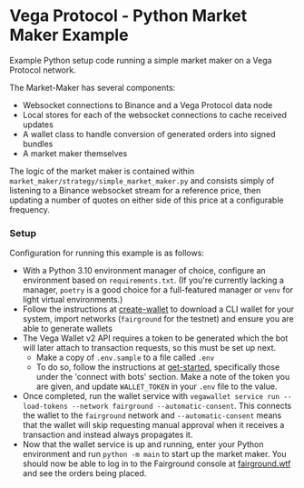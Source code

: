 # Vega Protocol - Python Market Maker Example

Example Python setup code running a simple market maker on a Vega Protocol network.

The Market-Maker has several components:

- Websocket connections to Binance and a Vega Protocol data node
- Local stores for each of the websocket connections to cache received updates
- A wallet class to handle conversion of generated orders into signed bundles
- A market maker themselves

The logic of the market maker is contained within `market_maker/strategy/simple_market_maker.py` and consists simply of listening to a Binance websocket stream for a reference price, then updating a number of quotes on either side of this price at a configurable frequency.

### Setup

Configuration for running this example is as follows:

- With a Python 3.10 environment manager of choice, configure an environment based on `requirements.txt`. (If you're currently lacking a manager, `poetry` is a good choice for a full-featured manager or `venv` for light virtual environments.)
- Follow the instructions at [create-wallet](https://docs.vega.xyz/testnet/tools/vega-wallet/cli-wallet/latest/create-wallet) to download a CLI wallet for your system, import networks (`fairground` for the testnet) and ensure you are able to generate wallets
- The Vega Wallet v2 API requires a token to be generated which the bot will later attach to transaction requests, so this must be set up next.
  - Make a copy of `.env.sample` to a file called `.env`
  - To do so, follow the instructions at [get-started](https://docs.vega.xyz/testnet/api/vega-wallet/v2-api/get-started#connect-with-bots), specifically those under the 'connect with bots' section. Make a note of the token you are given, and update `WALLET_TOKEN` in your `.env` file to the value.
- Once completed, run the wallet service with `vegawallet service run --load-tokens --network fairground --automatic-consent`. This connects the wallet to the `fairground` network and `--automatic-consent` means that the wallet will skip requesting manual approval when it receives a transaction and instead always propagates it.
- Now that the wallet service is up and running, enter your Python environment and run `python -m main` to start up the market maker. You should now be able to log in to the Fairground console at [fairground.wtf](http://fairground.wtf) and see the orders being placed.

